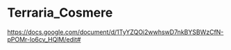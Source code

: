 # Terraria_Cosmere

https://docs.google.com/document/d/1TyYZQOi2wwhswD7nkBYSBWzCfN-pPOMr-lo6cv_HQlM/edit#